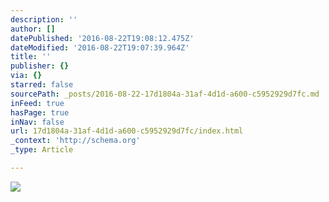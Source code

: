 ```yaml
---
description: ''
author: []
datePublished: '2016-08-22T19:08:12.475Z'
dateModified: '2016-08-22T19:07:39.964Z'
title: ''
publisher: {}
via: {}
starred: false
sourcePath: _posts/2016-08-22-17d1804a-31af-4d1d-a600-c5952929d7fc.md
inFeed: true
hasPage: true
inNav: false
url: 17d1804a-31af-4d1d-a600-c5952929d7fc/index.html
_context: 'http://schema.org'
_type: Article

---
```

![](https://the-grid-user-content.s3-us-west-2.amazonaws.com/ee885b5d-1f97-499c-ab64-89acf9a3a7aa.jpg)